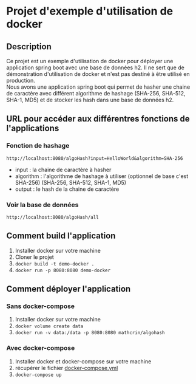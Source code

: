 # Projet d'exemple d'utilisation de docker 
## Description
Ce projet est un exemple d'utilisation de docker pour déployer une application spring boot avec une base de données h2.
Il ne sert que de démonstration d'utilisation de docker et n'est pas destiné à être utilisé en production.\
Nous avons une application spring boot qui permet de hasher une chaine de caractère avec différent algorithme de hashage (SHA-256, SHA-512, SHA-1, MD5) et de stocker les hash dans une base de données h2.

## URL pour accéder aux différentres fonctions de l'applications 
### Fonction de hashage
    http://localhost:8080/algoHash?input=HelloWorld&algorithm=SHA-256

- input : la chaine de caractère à hasher
- algorithm : l'algorithme de hashage à utiliser (optionnel de base c'est SHA-256) (SHA-256, SHA-512, SHA-1, MD5)
- output : le hash de la chaine de caractère

### Voir la base de données
    http://localhost:8080/algoHash/all

## Comment build l'application
1. Installer docker sur votre machine
2. Cloner le projet
3. `docker build -t demo-docker .`
4. `docker run -p 8080:8080 demo-docker`

## Comment déployer l'application
### Sans docker-compose
1. Installer docker sur votre machine
2. `docker volume create data`
3. `docker run -v data:/data -p 8080:8080 mathcrin/algohash`

### Avec docker-compose
1. Installer docker et docker-compose sur votre machine
2. récupérer le fichier [docker-compose.yml](docker-compose.yml)
3. `docker-compose up`


